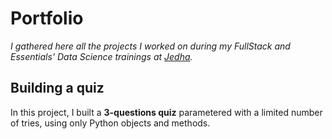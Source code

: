 # Portfolio

*I gathered here all the projects I worked on during my FullStack and Essentials' Data Science trainings at [Jedha](https://www.jedha.co/).*

## Building a quiz

In this project, I built a **3-questions quiz** parametered with a limited number of tries, using only Python objects and methods.